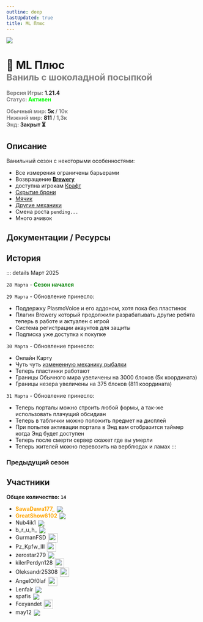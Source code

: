 ```yaml
---
outline: deep
lastUpdated: true
title: ML Плюс
---
```

<!-- <iconify-icon icon="solar:archive-bold-duotone" style="margin-bottom:-0.3rem;margin-right:0.10rem;margin:center;color: #868dcc" ></iconify-icon>  -->

![](/WIKI/ML-Plus/banner.png)

# 🍨 ML Плюс <br/> <span style="color: gray;"><sup> Ваниль с шоколадной посыпкой </sup></span>

**<span style="color: gray;">Версия Игры:</span> 1.21.4**<br/>
**<span style="color: gray;">Статус:</span> <span style="color: lime;">Активен</span>**
<!-- **<span style="color: gray;">Трейлер:</span> [Смотреть](https://youtu.be/)**<br/> -->
<!-- <br/><span style="color: gray;"><sub>03.28.2025 - 00.00.202</sub></span><br/> -->
**<span style="color: gray;">Обычный мир:</span> 5к <span style="color: gray;">/ 10к</span>** <br/>
**<span style="color: gray;">Нижний мир:</span> 811 <span style="color: gray;">/ 1,3к</span>** <br/>
**<span style="color: gray;">Энд:</span> Закрыт ⏳** <br/>


## Описание
Ванильный сезон с некоторыми особенностями:
<!-- - `Обычный мир` - Начало `2к`, Конец `10к`
    - `Ад (Незер)` - Начало `433`, Конец `1,3к`
    - `Энд` - Начало `2к`, Конец `10к` -->
- Все измерения ограничены барьерами
- Возвращение [**Brewery**](/brewery/intropage/)
- <Pill name="Палка отладки" link="https://ru.minecraft.wiki/w/%D0%9F%D0%B0%D0%BB%D0%BA%D0%B0_%D0%BE%D1%82%D0%BB%D0%B0%D0%B4%D0%BA%D0%B8" image="https://minecraft.wiki/images/Debug_Stick.gif?c7249"/> доступна игрокам [Крафт](ml-plus/additional-mechanics#6)
- [Скрытие брони](ml-plus/additional-mechanics#1)
- [Мячик](ml-plus/additional-mechanics#2)
- [Другие механики](ml-plus/additional-mechanics)
- Смена роста `pending...`
- Много ачивок

## Документации / Ресурсы

<Links :items="[
    {
        name: 'Веб Карта',
        link: 'http://minelacs.online:12345/',
        icon: 'solar:map-bold-duotone', 
        color: '#868dcc' 
    },
    { 
        name: 'Доп Механики ✨', 
        link: 'ml-plus/additional-mechanics', 
        icon: 'solar:cpu-bold-duotone', 
        color: '#868dcc' 
    },
    { 
        name: 'FlectonePulse', 
        link: 'ml-plus/flectone-pulse', 
        icon: 'solar:chat-round-dots-bold-duotone',
        color: '#868dcc'
    },
    {
        name: 'Пластинки',
        link: 'ml-plus/music-discs',
        icon: 'solar:music-note-bold-duotone', 
        color: '#868dcc' 
    },
    {
        name: 'Brewery',
        link: '/brewery/intropage',
        icon: 'solar:wineglass-bold-duotone', 
        color: '#868dcc' 
    },
    ]"
/>

## История

::: details Март 2025

`28 Марта` - **<span style="color: green;">Сезон начался</span>**

`29 Марта` - Обновление принесло:
- Поддержку PlasmoVoice и его аддоном, хотя пока без пластинок
- Плагин Brewery который продолжили разрабатывать другие ребята теперь в работе и актуален с игрой
- Система регистрации акаунтов для защиты
- Подписка <Pill name="Ultimate" link="/minelacs-ultimate" image="https://easydonate.s3.easyx.ru/images/logos/30b46096ecbbb5230d763a396cebb547a2d9d908876962f64a3f1d7f248fcf4a.png"/> уже доступка к покупке

`30 Марта` - Обновление принесло:
- Онлайн Карту
- Чуть чуть [измененную механику рыбалки](ml-plus/additional-mechanics#7)
- Теперь пластинки работают
- Границы Обычного мира увеличены на 3000 блоков (5к координата)
- Границы незера увеличены на 375 блоков (811 координата)

`31 Марта` - Обновление принесло:
- Теперь порталы можно строить любой формы, а так-же использовать плачущий обсидиан
- Теперь в таблички можно положить предмет на дисплей
- При попытке активации портала в Энд вам отобразится таймер когда Энд будет доступен
- Теперь после смерти сервер скажет где вы умерли
- Теперь жителей можно перевозить на верблюдах и ламах
:::

### Предыдущий сезон

<Links :items="[
    { name: 'ML Vanila 2', icon: 'fas fa-archive', link: '../archive/ml-vanila-2', icon: 'solar:archive-bold-duotone', color: '#868dcc'}
]"/>


## Участники
**Общее количество: `14`**

- **<span style="color: orange;">SawaDawa177_</span>** <img src="https://api.mineatar.io/face/0c81442c240b4087851ff50f3d8fd589?scale=3" style="display: inline; margin: 0 2px; vertical-align: middle;" />
- **<span style="color: orange;">GreatShow6102</span>** <img src="https://api.mineatar.io/face/ceb1b631-d2ff-4166-8458-e4c8498e1248?scale=3" style="display: inline; margin: 0 2px; vertical-align: middle;" />
- Nub4ik1  <img src="https://api.mineatar.io/face/d2b496f0-c2b0-4849-8dee-a6bda731a7eb?scale=3" style="display: inline; margin: 0 2px; vertical-align: middle;" />
- b_r_u_h_ <img src="https://api.mineatar.io/face/45e529c8-4a8e-44eb-b02c-5b99e41a9d1c?scale=3" style="display: inline; margin: 0 2px; vertical-align: middle;" />
- GurmanFSD <img src="/minecraft/playerHeads/steveHead.png" style="display: inline; margin: 0 2px; vertical-align: middle;" width="24" height="24"/>
- Pz_Kpfw_III <img src="/minecraft/playerHeads/steveHead.png" style="display: inline; margin: 0 2px; vertical-align: middle;" width="24" height="24"/>
- zerostar279 <img src="https://api.mineatar.io/face/cfc33bd0-b49d-4b65-99d8-92ee7090a011?scale=3" style="display: inline; margin: 0 2px; vertical-align: middle;" />
- kilerPerdyn128 <img src="/minecraft/playerHeads/steveHead.png" style="display: inline; margin: 0 2px; vertical-align: middle;" width="24" height="24"/>
- Oleksandr25308 <img src="/minecraft/playerHeads/steveHead.png" style="display: inline; margin: 0 2px; vertical-align: middle;" width="24" height="24"/>
- AngelOf0laf <img src="/minecraft/playerHeads/steveHead.png" style="display: inline; margin: 0 2px; vertical-align: middle;" width="24" height="24"/>
- Lenfair <img src="https://api.mineatar.io/face/d36339eb-2d45-4c50-a1d9-06be69c1321e?scale=3" style="display: inline; margin: 0 2px; vertical-align: middle;" />
- spafis <img src="https://api.mineatar.io/face/24c076a7-aecc-4934-9d95-19ccc5860bc2?scale=3" style="display: inline; margin: 0 2px; vertical-align: middle;" />
- Foxyandet <img src="/minecraft/playerHeads/steveHead.png" style="display: inline; margin: 0 2px; vertical-align: middle;" width="24" height="24"/>
- may12 <img src="https://api.mineatar.io/face/0f39239d-84f6-44ba-a624-f008016ada77?scale=3" style="display: inline; margin: 0 2px; vertical-align: middle;" />
